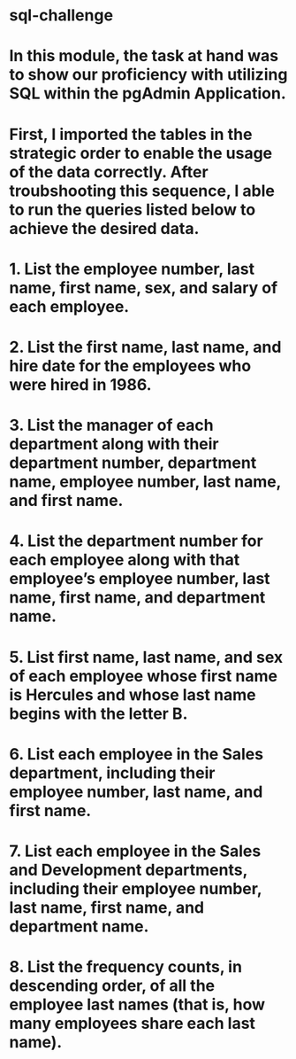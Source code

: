 # sql-challenge

# In this module, the task at hand was to show our proficiency with utilizing SQL within the pgAdmin Application. 

# First, I imported the tables in the strategic order to enable the usage of the data correctly. After troubshooting this sequence, I able to run the queries listed below to achieve the desired data.

# 1. List the employee number, last name, first name, sex, and salary of each employee.

# 2. List the first name, last name, and hire date for the employees who were hired in 1986.

# 3. List the manager of each department along with their department number, department name, employee number, last name, and first name.

# 4. List the department number for each employee along with that employee’s employee number, last name, first name, and department name.

# 5. List first name, last name, and sex of each employee whose first name is Hercules and whose last name begins with the letter B.

# 6. List each employee in the Sales department, including their employee number, last name, and first name.

# 7. List each employee in the Sales and Development departments, including their employee number, last name, first name, and department name.

# 8. List the frequency counts, in descending order, of all the employee last names (that is, how many employees share each last name).